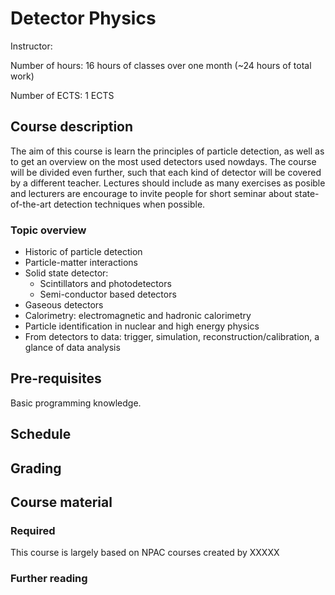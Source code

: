 # Detector Physics

Instructor:

Number of hours: 16 hours of classes over one month (~24 hours of total work)

Number of ECTS: 1 ECTS

## Course description
The aim of this course is learn the principles of particle detection, as well as to get an overview on the most used detectors used nowdays. The course will be divided even further, such that each kind of detector will be covered by a different teacher. Lectures should include as many exercises as posible and lecturers are encourage to invite people for short seminar about state-of-the-art detection techniques when possible.

### Topic overview

* Historic of particle detection
* Particle-matter interactions
* Solid state detector: 
  * Scintillators and photodetectors
  * Semi-conductor based detectors
* Gaseous detectors
* Calorimetry: electromagnetic and hadronic calorimetry
* Particle identification in nuclear and high energy physics
* From detectors to data: trigger, simulation, reconstruction/calibration, a glance of data analysis

## Pre-requisites

Basic programming knowledge. 
 
## Schedule

## Grading

## Course material

### Required

This course is largely based on NPAC courses created by XXXXX

### Further reading
